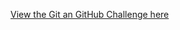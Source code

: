 [View the Git an GitHub Challenge here](https://jon2-vera-cruz.github.io/code-institute-full-template/])